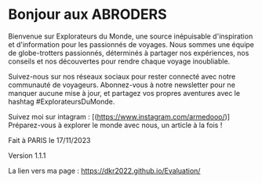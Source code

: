 # Bonjour aux ABRODERS
Bienvenue sur Explorateurs du Monde, une source inépuisable d'inspiration et d'information pour les passionnés de voyages. Nous sommes une équipe de globe-trotters passionnés, déterminés à partager nos expériences, nos conseils et nos découvertes pour rendre chaque voyage inoubliable.

Suivez-nous sur nos réseaux sociaux pour rester connecté avec notre communauté de voyageurs. Abonnez-vous à notre newsletter pour ne manquer aucune mise à jour, et partagez vos propres aventures avec le hashtag #ExplorateursDuMonde.

Suivez moi sur intagram : [(https://www.instagram.com/armedooo/)] 
Préparez-vous à explorer le monde avec nous, un article à la fois !

Fait à PARIS le 17/11/2023

Version 1.1.1



La lien vers ma page : [
](https://dkr2022.github.io/Evaluation/)https://dkr2022.github.io/Evaluation/
